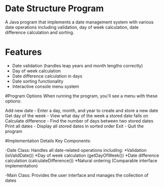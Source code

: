 # Date Structure Program
A Java program that implements a date management system with various date operations including validation, day of week calculation, date difference calculation and sorting.

# Features
 - Date validation (handles leap years and month lengths correctly)
 - Day of week calculation 
 - Date difference calculation in days
 - Date sorting functionality
 - Interactive console menu system

#Program Options
When running the program, you'll see a menu with these options:

Add new date - Enter a day, month, and year to create and store a new date
Get day of the week - View what day of the week a stored date falls on
Calculate difference - Find the number of days between two stored dates
Print all dates - Display all stored dates in sorted order
Exit - Quit the program

#Implementation Details
Key Components:

-Date Class: Handles all date-related operations including:
  *Validation (isValidDate())
  *Day of week calculation (getDayOfWeek())
  *Date difference calculation (calculateDifference())
  *Natural ordering (Comparable interface implementation)

-Main Class: Provides the user interface and manages the collection of dates
